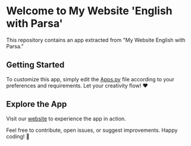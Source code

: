# Welcome to My Website 'English with Parsa'

This repository contains an app extracted from "My Website English with Parsa."

## Getting Started

To customize this app, simply edit the [Apps.py](./Apps.py) file according to your preferences and requirements. Let your creativity flow! ❤️

## Explore the App

Visit our [website](https://parsaa.streamlit.app/) to experience the app in action.

Feel free to contribute, open issues, or suggest improvements. Happy coding! 🚀